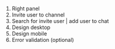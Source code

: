 1. Right panel
2. Invite user to channel
3. Search for invite user | add user to chat
4. Design desktop
5. Design mobile
6. Error validation (optional)
